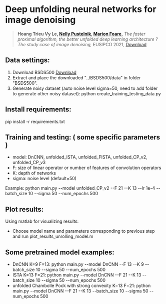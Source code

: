 # Deep unfolding neural networks for image denoising

> **Hoang Trieu Vy Le, [Nelly Pustelnik](https://perso.ens-lyon.fr/nelly.pustelnik/), [Marion Foare](https://perso.ens-lyon.fr/marion.foare/),**
*The faster proximal algorithm, the better unfolded deep learning architecture ? The study case of image denoising,*
EUSIPCO 2021, [Download]([http://bigwww.epfl.ch/publications/hohm1501.pdf](https://hal.archives-ouvertes.fr/hal-03621538/document))

## Data settings:
1. Download BSDS500 [Download](http://www.eecs.berkeley.edu/Research/Projects/CS/vision/grouping/BSR/BSR_bsds500.tgz)
2. Extract and place the downloaded "../BSDS500/data" in folder "BSDS500".
3. Generate noisy dataset (auto noise level sigma=50, need to add folder to generate other noisy dataset): 
     python create_training_testing_data.py
     
## Install requirements:
pip install -r requirements.txt

## Training and testing: ( some specific parameters )
- model: DnCNN, unfolded_ISTA, unfolded_FISTA, unfolded_CP_v2, unfolded_CP_v3
- F: size of linear operator or number of features of convolution operators
- K: depth of networks
- sigma: noise level (default=50)

Example: python main.py --model unfolded_CP_v2 --F 21 --K 13 --lr 1e-4 --batch_size 10 --sigma 50 --num_epochs 500

## Plot results:
Using matlab for visualizing results:
- Choose model name and parameters corresponding to previous step and run
 	plot_results_unrolling_model.m
	
## Some pretrained model examples:

- DnCNN K=9 F=13: 
 python main.py --model DnCNN --F 13 --K 9 --batch_size 10 --sigma 50 --num_epochs 500
- ISTA K=13 F=21: 
 python main.py --model DnCNN --F 21 --K 13 --batch_size 10 --sigma 50 --num_epochs 500
- unfolded Chambolle Pock with strong convexity K=13 F=21: 
 python main.py --model DnCNN --F 21 --K 13 --batch_size 10 --sigma 50 --num_epochs 500
